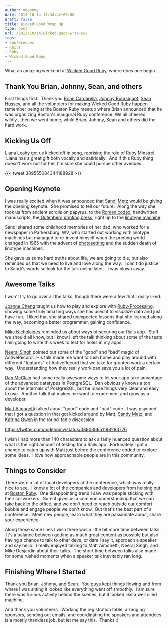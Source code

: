 ```yaml
---
author: mdenomy
date: 2013-10-14 13:34:42+00:00
draft: false
title: Wicked Good Wrap Up
type: post
url: /2013/10/14/wicked-good-wrap-up/
tags:
- Conferences
- Rails
- Ruby
- Wicked Good Ruby
---
```


What an amazing weekend at [Wicked Good Ruby](http://wickedgoodruby.com/), where does one begin.


## Thank You Brian, Johnny, Sean, and others


First things first.  Thank you [Brian Cardarella](http://dockyard.com/), [Johnny Boursiquot](http://jboursiquot.com/), [Sean Hussey](https://twitter.com/seanhussey), and all the volunteers for making Wicked Good Ruby happen.  I remember being at the Boston Ruby meetup where Brian announced that he was organizing Boston's inaugural Ruby conference. We all cheered wildly...then we went home, while Brian, Johnny, Sean and others did the hard work.


## Kicking Us Off


Liana Leahy got us kicked off in song, reprising the role of Ruby Minstrel.  Liana has a great gift both vocally and satirically.  And if this Ruby thing doesn't work out for her, I'm sure she could pursue other avenues

{{< tweet 389555084344188928 >}}


## Opening Keynote


I was really excited when it was announced that [Sandi Metz](http://www.sandimetz.com/) would be giving the opening keynote.  She promised to tell our future.  Along the way she took us from ancient scrolls on papyrus, to the [Roman codex](http://theromansnet.blogspot.com/2012/01/writing-in-roman-times-wax-tablets-and.html), handwritten manuscripts, the[ Gutenberg printing press](http://en.wikipedia.org/wiki/Printing_press#Gutenberg.27s_press), right up to the [linotype machine](http://en.wikipedia.org/wiki/Linotype_machine).

Sandi shared some childhood memories of her dad, who worked for a newspaper in Parkersburg, WV, who started out working with linotype machines but managed to re-invent himself when the printing world changed in 1965 with the advent of [photosetting](http://en.wikipedia.org/wiki/Phototypesetting) and the sudden death of linotype machines.

She gave us some hard truths about life, we are going to die, but also reminded us that we need to live and love along the way.  I can't do justice to Sandi's words so look for the talk online later.   I was blown away.


## Awesome Talks


I won't try to go over all the talks, though there were a few that I really liked.

[Joanne Cheng](http://joannecheng.me/) taught us how to play and explore with [Ruby-Processing](https://github.com/jashkenas/ruby-processing), showing some truly amazing ways she has used it to visualize data and just have fun.  I liked that she shared unexpected lessons that she learned along the way, becoming a better programmer, gaining confidence.

[Mike Nicholaides](http://ablegray.com/) reminded us about ways of securing our Rails app.  Stuff we should all know, but I know I left the talk thinking about some of the tests I am going to write this week to test for holes in my apps.

[Neeraj Singh](http://bigbinary.com/neeraj) pointed out some of the "good" and "bad" magic of ActiveRecord.  His talk made me want to rush home and play around with different "features" of ActiveRecord that we take for granted work a certain way.  Understanding how they really work can save you a lot of pain.

[Dan McClain](http://danmcclain.net/) had some really awesome ways to let your app take advantage of the advanced datatypes in PostgreSQL.  Dan obviously knows a ton about the internals of PostgreSQL, but he made things very clear and easy to use.  Another talk that makes me want to experiment and grow as a developer.

[Matt Aimonett](https://twitter.com/mattetti)i talked about "good" code and "bad" code.  I was psyched that I got a question in that got kicked around by Matt, [Sandy Metz](http://www.sandimetz.com/), and [Katrina Owen](http://kytrinyx.com/) in the round-table discussion.

https://twitter.com/mdenomy/status/389036651198283776

I wish I had more than 140 characters to ask a fairly nuanced question about what is the right amount of testing for a Rails app.  Fortunately I got a chance to catch up with Matt just before the conference ended to explore some ideas.  I love how approachable people are in this community.


## Things to Consider


There were a lot of local developers at the conference, which was really nice to see.  I know a lot of the companies and developers from helping out at [Boston Ruby](http://bostonrb.org/).  One disappointing trend I saw was people sticking with their co-workers.  Sure it gives us a common understanding that we can take back to the office, and we don't need to reach outside our comfort bubble and engage people we don't know.  But that's the best part of a conference.  Meet new people, learn what they are passionate about, share your experience.

Along those same lines I wish there was a little bit more time between talks.  It's a balance between getting as much great content as possible but also having a chance to talk to other devs, or dare I say it, approach a speaker and say hello.  I really enjoyed talking to Matt Aimonetti, Neeraj Singh, and Mike Desjardin about their talks.  The short time between talks also made for some rushed moments when a speaker talk inevitably ran long.


## Finishing Where I Started


Thank you Brian, Johnny, and Sean.  You guys kept things flowing and from where I was sitting it looked like everything went off smoothly.  I am sure there was furious activity behind the scenes, but it looked like a well oiled machine.

And thank you volunteers.  Working the registration table, arranging sponsors, sending out emails, and coordinating the speakers and attendees is a mostly thankless job, but let me say this.  Thanks :)
